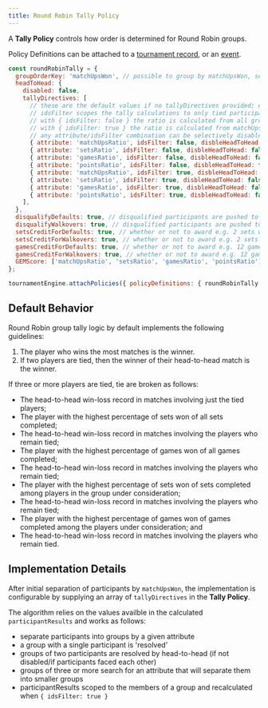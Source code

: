 ```yaml
---
title: Round Robin Tally Policy
---
```


A **Tally Policy** controls how order is determined for Round Robin groups.

Policy Definitions can be attached to a [tournament record](../apis/tournament-engine-api#attachpolicies), or an [event](../apis/tournament-engine-api#attacheventpolicies).

```js
const roundRobinTally = {
  groupOrderKey: 'matchUpsWon', // possible to group by matchUpsWon, setsWon, gamesWon, or pointsWon
  headToHead: {
    disabled: false,
    tallyDirectives: [
      // these are the default values if no tallyDirectives provided; edit to suit
      // idsFilter scopes the tally calculations to only tied participants
      // with { idsFilter: false } the ratio is calculated from all group matchUps
      // with { idsFilter: true } the ratio is calculated from matchUps including tied participants
      // any attribute/idsFilter combination can be selectively disabled for Head to Head calculations
      { attribute: 'matchUpsRatio', idsFilter: false, disbleHeadToHead: false },
      { attribute: 'setsRatio', idsFilter: false, disbleHeadToHead: false },
      { attribute: 'gamesRatio', idsFilter: false, disbleHeadToHead: false },
      { attribute: 'pointsRatio', idsFilter: false, disbleHeadToHead: false },
      { attribute: 'matchUpsRatio', idsFilter: true, disbleHeadToHead: false },
      { attribute: 'setsRatio', idsFilter: true, disbleHeadToHead: false },
      { attribute: 'gamesRatio', idsFilter: true, disbleHeadToHead: false },
      { attribute: 'pointsRatio', idsFilter: true, disbleHeadToHead: false },
    ],
  },
  disqualifyDefaults: true, // disqualified participants are pushed to the bottom of the group order
  disqualifyWalkovers: true, // disqualified participants are pushed to the bottom of the group order
  setsCreditForDefaults: true, // whether or not to award e.g. 2 sets won for player who wins by opponent DEFAULT
  setsCreditForWalkovers: true, // whether or not to award e.g. 2 sets won for player who wins by opponent WALKOVER
  gamesCreditForDefaults: true, // whether or not to award e.g. 12 games won for player who wins by opponent DEFAULT
  gamesCreditForWalkovers: true, // whether or not to award e.g. 12 games won for player who wins by opponent WALKOVER
  GEMScore: ['matchUpsRatio', 'setsRatio', 'gamesRatio', 'pointsRatio'],
};

tournamentEngine.attachPolicies({ policyDefinitions: { roundRobinTally } });
```

## Default Behavior

Round Robin group tally logic by default implements the following guidelines:

1. The player who wins the most matches is the winner.
2. If two players are tied, then the winner of their head-to-head match is the winner.

If three or more players are tied, tie are broken as follows:

- The head-to-head win-loss record in matches involving just the tied players;
- The player with the highest percentage of sets won of all sets completed;
- The head-to-head win-loss record in matches involving the players who remain tied;
- The player with the highest percentage of games won of all games completed;
- The head-to-head win-loss record in matches involving the players who remain tied;
- The player with the highest percentage of sets won of sets completed among players in the group under consideration;
- The head-to-head win-loss record in matches involving the players who remain tied;
- The player with the highest percentage of games won of games completed among the players under consideration; and
- The head-to-head win-loss record in matches involving the players who remain tied.

## Implementation Details

After initial separation of participants by `matchUpsWon`,
the implementation is configurable by supplying an array of `tallyDirectives` in the **Tally Policy**.

The algorithm relies on the values availble in the calculated `participantResults` and works as follows:

- separate participants into groups by a given attribute
- a group with a single participant is 'resolved'
- groups of two participants are resolved by head-to-head (if not disabled/if participants faced each other)
- groups of three or more search for an attribute that will separate them into smaller groups
- participantResults scoped to the members of a group and recalculated when `{ idsFilter: true }`
